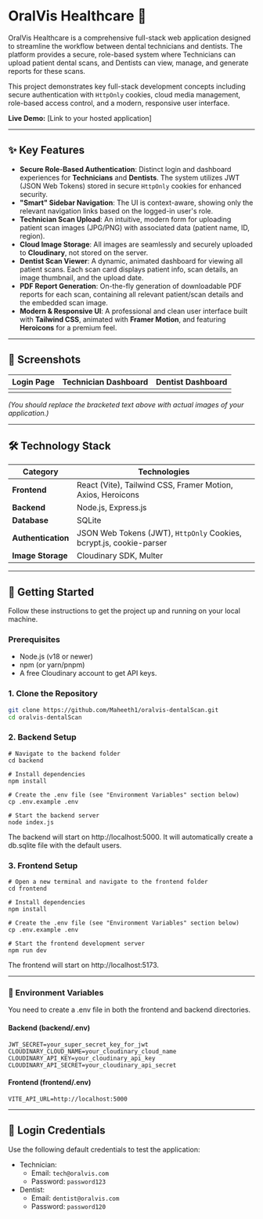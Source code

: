 # OralVis Healthcare 🦷

OralVis Healthcare is a comprehensive full-stack web application designed to streamline the workflow between dental technicians and dentists. The platform provides a secure, role-based system where Technicians can upload patient dental scans, and Dentists can view, manage, and generate reports for these scans.

This project demonstrates key full-stack development concepts including secure authentication with `HttpOnly` cookies, cloud media management, role-based access control, and a modern, responsive user interface.

**Live Demo:** [Link to your hosted application]

---

## ✨ Key Features

-   **Secure Role-Based Authentication**: Distinct login and dashboard experiences for **Technicians** and **Dentists**. The system utilizes JWT (JSON Web Tokens) stored in secure `HttpOnly` cookies for enhanced security.
-   **"Smart" Sidebar Navigation**: The UI is context-aware, showing only the relevant navigation links based on the logged-in user's role.
-   **Technician Scan Upload**: An intuitive, modern form for uploading patient scan images (JPG/PNG) with associated data (patient name, ID, region).
-   **Cloud Image Storage**: All images are seamlessly and securely uploaded to **Cloudinary**, not stored on the server.
-   **Dentist Scan Viewer**: A dynamic, animated dashboard for viewing all patient scans. Each scan card displays patient info, scan details, an image thumbnail, and the upload date.
-   **PDF Report Generation**: On-the-fly generation of downloadable PDF reports for each scan, containing all relevant patient/scan details and the embedded scan image.
-   **Modern & Responsive UI**: A professional and clean user interface built with **Tailwind CSS**, animated with **Framer Motion**, and featuring **Heroicons** for a premium feel.

---

## 📸 Screenshots

| Login Page                                     | Technician Dashboard                               | Dentist Dashboard                                  |
| ---------------------------------------------- | -------------------------------------------------- | -------------------------------------------------- |
|  |  |  |

*(You should replace the bracketed text above with actual images of your application.)*

---

## 🛠️ Technology Stack

| Category         | Technologies                                               |
| ---------------- | ---------------------------------------------------------- |
| **Frontend** | React (Vite), Tailwind CSS, Framer Motion, Axios, Heroicons |
| **Backend** | Node.js, Express.js                                        |
| **Database** | SQLite                                                     |
| **Authentication** | JSON Web Tokens (JWT), `HttpOnly` Cookies, bcrypt.js, cookie-parser |
| **Image Storage** | Cloudinary SDK, Multer                                     |

---

## 🚀 Getting Started

Follow these instructions to get the project up and running on your local machine.

### Prerequisites

-   Node.js (v18 or newer)
-   npm (or yarn/pnpm)
-   A free Cloudinary account to get API keys.

### 1. Clone the Repository

```bash
git clone https://github.com/Maheeth1/oralvis-dentalScan.git
cd oralvis-dentalScan
```

### 2. Backend Setup

```
# Navigate to the backend folder
cd backend

# Install dependencies
npm install

# Create the .env file (see "Environment Variables" section below)
cp .env.example .env

# Start the backend server
node index.js
```
The backend will start on http://localhost:5000. It will automatically create a db.sqlite file with the default users.

### 3. Frontend Setup

```
# Open a new terminal and navigate to the frontend folder
cd frontend

# Install dependencies
npm install

# Create the .env file (see "Environment Variables" section below)
cp .env.example .env

# Start the frontend development server
npm run dev
```
The frontend will start on http://localhost:5173.

---

### 🔑 Environment Variables

You need to create a .env file in both the frontend and backend directories.

#### Backend (backend/.env)
```
JWT_SECRET=your_super_secret_key_for_jwt
CLOUDINARY_CLOUD_NAME=your_cloudinary_cloud_name
CLOUDINARY_API_KEY=your_cloudinary_api_key
CLOUDINARY_API_SECRET=your_cloudinary_api_secret
```

#### Frontend (frontend/.env)
```
VITE_API_URL=http://localhost:5000
```

---

## 👤 Login Credentials

Use the following default credentials to test the application:
- Technician:
  - Email: `tech@oralvis.com`
  - Password: `password123`
- Dentist:
  - Email: `dentist@oralvis.com`
  - Password: `password120`

